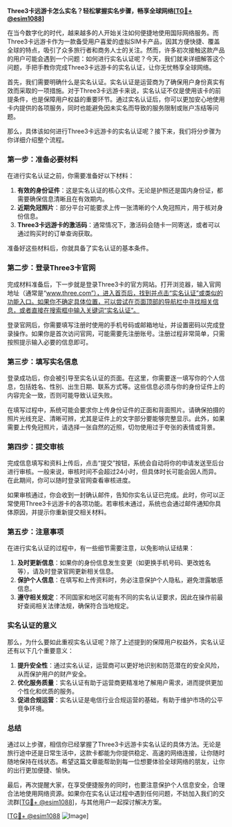 **Three3卡远游卡怎么实名？轻松掌握实名步骤，畅享全球网络[[TG💪+ @esim1088](https://t.me/s/esim1088)]**

在当今数字化的时代，越来越多的人开始关注如何便捷地使用国际网络服务。而Three3卡远游卡作为一款备受用户喜爱的虚拟SIM卡产品，因其方便快捷、覆盖全球的特点，吸引了众多旅行者和商务人士的关注。然而，许多初次接触这款产品的用户可能会遇到一个问题：如何进行实名认证呢？今天，我们就来详细解答这个问题，手把手教你完成Three3卡远游卡的实名认证，让你无忧畅享全球网络。

首先，我们需要明确什么是实名认证。实名认证是运营商为了确保用户身份真实有效而采取的一项措施。对于Three3卡远游卡来说，实名认证不仅是使用该卡的前提条件，也是保障用户权益的重要环节。通过实名认证后，你可以更加安心地使用卡内提供的各项服务，同时也能避免因未实名而导致的服务限制或账户冻结等问题。

那么，具体该如何进行Three3卡远游卡的实名认证呢？接下来，我们将分步骤为你详细介绍整个流程。

### 第一步：准备必要材料

在进行实名认证之前，你需要准备好以下材料：

1. **有效的身份证件**：这是实名认证的核心文件。无论是护照还是国内身份证，都需要确保信息清晰且在有效期内。
2. **近期免冠照片**：部分平台可能要求上传一张清晰的个人免冠照片，用于核对身份信息。
3. **Three3卡远游卡的激活码**：通常情况下，激活码会随卡一同寄送，或者可以通过购买时的订单查询获取。

准备好这些材料后，你就具备了实名认证的基本条件。

### 第二步：登录Three3卡官网

完成材料准备后，下一步就是登录Three3卡的官方网站。打开浏览器，输入官网地址（通常是“www.three.com”），进入首页后，找到并点击“实名认证”或类似的功能入口。如果你不确定具体位置，可以尝试在页面顶部的导航栏中寻找相关信息，或者直接在搜索框中输入关键词“实名认证”。

登录官网后，你需要填写注册时使用的手机号码或邮箱地址，并设置密码以完成登录操作。如果你是首次访问官网，可能需要先注册账号。注册过程非常简单，只需按照提示输入必要的信息即可。

### 第三步：填写实名信息

登录成功后，你会被引导至实名认证的页面。在这里，你需要逐一填写你的个人信息，包括姓名、性别、出生日期、联系方式等。这些信息必须与你的身份证件上的内容完全一致，否则可能导致认证失败。

在填写过程中，系统可能会要求你上传身份证件的正面和背面照片。请确保拍摄的照片光线充足、清晰可辨，尤其是证件上的文字部分要能够完整显示。此外，如果需要上传免冠照片，请选择一张自然的近照，切勿使用过于夸张的表情或背景。

### 第四步：提交审核

完成信息填写和资料上传后，点击“提交”按钮，系统会自动将你的申请发送至后台进行审核。一般来说，审核时间不会超过24小时，但具体时长可能会因人而异。在此期间，你可以随时登录官网查看审核进度。

如果审核通过，你会收到一封确认邮件，告知你实名认证已完成。此时，你可以正常使用Three3卡远游卡的各项功能。若审核未通过，系统也会通过邮件通知你具体原因，并提示你重新提交相关材料。

### 第五步：注意事项

在进行实名认证的过程中，有一些细节需要注意，以免影响认证结果：

1. **及时更新信息**：如果你的身份信息发生变更（如更换手机号码、更改姓名等），请及时登录官网更新相关信息。
2. **保护个人信息**：在填写和上传资料时，务必注意保护个人隐私，避免泄露敏感信息。
3. **遵守相关规定**：不同国家和地区可能有不同的实名认证要求，因此在操作前最好查阅相关法律法规，确保符合当地规定。

### 实名认证的意义

那么，为什么要如此重视实名认证呢？除了上述提到的保障用户权益外，实名认证还有以下几个重要意义：

1. **提升安全性**：通过实名认证，运营商可以更好地识别和防范潜在的安全风险，从而保护用户的财产安全。
2. **优化服务质量**：实名认证有助于运营商更精准地了解用户需求，进而提供更加个性化和优质的服务。
3. **促进合规运营**：实名认证是电信行业合规运营的基础，有助于维护市场的公平竞争环境。

### 总结

通过以上步骤，相信你已经掌握了Three3卡远游卡实名认证的具体方法。无论是旅行途中还是日常生活中，这款卡都能为你提供稳定、高速的网络连接，让你随时随地保持在线状态。希望这篇文章能帮助到每一位想要体验全球网络的朋友，让你的出行更加便捷、愉快。

最后，再次提醒大家，在享受便捷服务的同时，也要注意保护个人信息安全，合理合法地使用网络资源。如果你在实名认证过程中遇到任何问题，不妨加入我们的交流群[[TG💪+ @esim1088](https://t.me/s/esim1088)]，与其他用户一起探讨解决方案。

[[TG💪+ @esim1088](https://t.me/s/esim1088) ![Image](https://i.postimg.cc/4NQfJmqS/Snipaste-2025-05-13-00-14-12.png)]